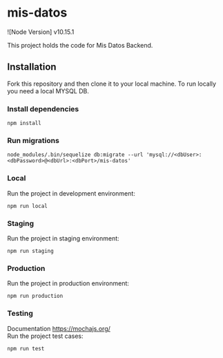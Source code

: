 # mis-datos

![Node Version] v10.15.1

This project holds the code for Mis Datos Backend.

## Installation
Fork this repository and then clone it to your local machine. To run locally you need a local MYSQL DB.

### Install dependencies
```
npm install
```
### Run migrations
```
node_modules/.bin/sequelize db:migrate --url 'mysql://<dbUser>:<dbPassword>@<dbUrl>:<dbPort>/mis-datos'
```
### Local
Run the project in development environment:
<br>
```
npm run local
```

### Staging
Run the project in staging environment:
<br>
```
npm run staging
```

### Production
Run the project in production environment:
<br>
```
npm run production
```

### Testing
Documentation https://mochajs.org/
<br>
Run the project test cases:
```
npm run test
```
